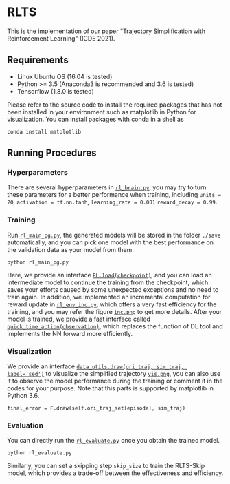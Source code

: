 # RLTS

This is the implementation of our paper "Trajectory Simplification with Reinforcement Learning" (ICDE 2021).

## Requirements

* Linux Ubuntu OS (16.04 is tested)
* Python >= 3.5 (Anaconda3 is recommended and 3.6 is tested)
* Tensorflow (1.8.0 is tested)

Please refer to the source code to install the required packages that has not been installed in your environment such as matplotlib in Python for visualization. You can install packages with conda in a shell as

```
conda install matplotlib
```

## Running Procedures

### Hyperparameters
There are several hyperparameters in [`rl_brain.py`](./online-rlts/rl_brain.py), you may try to turn these parameters for a better performance when training, including `units = 20`, `activation = tf.nn.tanh`, `learning_rate = 0.001` `reward_decay = 0.99`.

### Training

Run [`rl_main_pg.py`](./online-rlts/rl_main_pg.py), the generated models will be stored in the folder `./save` automatically, and you can pick one model with the best performance on the validation data as your model from them.

```
python rl_main_pg.py
```
Here, we provide an interface [`RL.load(checkpoint)`](./online-rlts/rl_brain.py), and you can load an intermediate model to continue the training from the checkpoint, which saves your efforts caused by some unexpected exceptions and no need to train again.
In addition, we implemented an incremental computation for reward update in [`rl_env_inc.py`](./online-rlts/rl_env_inc.py), which offers a very fast efficiency for the training, and you may refer the figure [`inc.png`](./online-rlts/inc.png) to get more details.
After your model is trained, we provide a fast interface called [`quick_time_action(observation)`](./online-rlts/rl_brain.py), which replaces the function of DL tool and implements the NN forward more efficiently.

### Visualization

We provide an interface [`data_utils.draw(ori_traj, sim_traj, label='sed')`](./online-rlts/data_utils.py) to visualize the simplified trajectory [`vis.png`](./online-rlts/vis.png), you can also use it to observe the model performance during the training or comment it in the codes for your purpose. Note that this parts is supported by matplotlib in Python 3.6.
```
final_error = F.draw(self.ori_traj_set[episode], sim_traj)
```

### Evaluation

You can directly run the [`rl_evaluate.py`](./online-rlts/rl_evaluate.py) once you obtain the trained model.

```
python rl_evaluate.py
```
Similarly, you can set a skipping step `skip_size` to train the RLTS-Skip model, which provides a trade-off between the effectiveness and efficiency.
